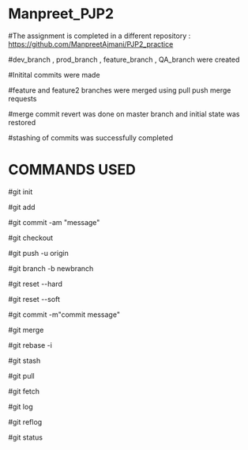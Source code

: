 # Manpreet_PJP2

#The assignment is completed in a different repository : https://github.com/ManpreetAjmani/PJP2_practice

#dev_branch , prod_branch , feature_branch , QA_branch were created

#Initital commits were made

#feature and feature2 branches were merged using pull push merge requests

#merge commit revert was done on master branch and initial state was restored

#stashing of commits was successfully completed

# COMMANDS USED

#git init

#git add

#git commit -am "message"

#git checkout <branch>
  
#git push -u origin <branch>
  
#git branch -b newbranch

#git reset --hard

#git reset --soft

#git commit -m"commit message"

#git merge <branch>
  
#git rebase -i

#git stash

#git pull

#git fetch

#git log

#git reflog

#git status
